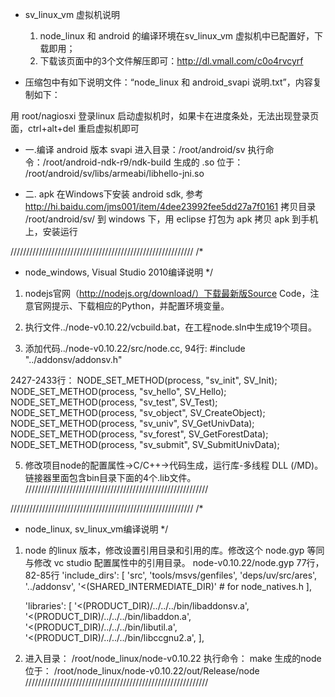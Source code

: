 ﻿
* sv_linux_vm 虚拟机说明
  1.  node_linux 和 android 的编译环境在sv_linux_vm 虚拟机中已配置好，下载即用；
  2.  下载该页面中的3个文件解压即可：http://dl.vmall.com/c0o4rvcyrf
  

* 压缩包中有如下说明文件：“node_linux 和 android_svapi 说明.txt”，内容复制如下：


用 root/nagiosxi 登录linux
启动虚拟机时，如果卡在进度条处，无法出现登录页面，ctrl+alt+del 重启虚拟机即可

   
* 一.编译 android 版本 svapi
	进入目录：/root/android/sv
	执行命令：/root/android-ndk-r9/ndk-build
	生成的 .so 位于： /root/android/sv/libs/armeabi/libhello-jni.so
	
* 二. apk
    在Windows下安装 android sdk, 参考  http://hi.baidu.com/jms001/item/4dee23992fee5dd27a7f0161
	拷贝目录 /root/android/sv/ 到 windows 下，用 eclipse 打包为 apk
	拷贝 apk 到手机上，安装运行
	
//////////////////////////////////////////////////////////
/*
 * node_windows, Visual Studio 2010编译说明
 */
 
1. nodejs官网（http://nodejs.org/download/）下载最新版Source Code，注意官网提示、下载相应的Python，并配置环境变量。

2. 执行文件../node-v0.10.22/vcbuild.bat，在工程node.sln中生成19个项目。

3. 添加代码../node-v0.10.22/src/node.cc, 
  94行:
  #include "../addonsv/addonsv.h"
  
  2427-2433行：
  NODE_SET_METHOD(process, "sv_init", SV_Init);
  NODE_SET_METHOD(process, "sv_hello", SV_Hello);
  NODE_SET_METHOD(process, "sv_test", SV_Test);
  NODE_SET_METHOD(process, "sv_object", SV_CreateObject);
  NODE_SET_METHOD(process, "sv_univ", SV_GetUnivData);
  NODE_SET_METHOD(process, "sv_forest", SV_GetForestData);
  NODE_SET_METHOD(process, "sv_submit", SV_SubmitUnivData);
  
5. 修改项目node的配置属性->C/C++->代码生成，运行库-多线程 DLL (/MD)。链接器里面包含bin目录下面的4个.lib文件。  
//////////////////////////////////////////////////////////



//////////////////////////////////////////////////////////
/*
 * node_linux, sv_linux_vm编译说明
 */
1. node 的linux 版本，修改设置引用目录和引用的库。修改这个 node.gyp 等同与修改 vc studio 配置属性中的引用目录。 
node-v0.10.22/node.gyp
77行， 82-85行
      'include_dirs': [
        'src',
        'tools/msvs/genfiles',
        'deps/uv/src/ares',
		'../addonsv',
        '<(SHARED_INTERMEDIATE_DIR)' # for node_natives.h
      ],
	  
	  'libraries': [ 
        '<(PRODUCT_DIR)/../../../bin/libaddonsv.a',
        '<(PRODUCT_DIR)/../../../bin/libaddon.a',
        '<(PRODUCT_DIR)/../../../bin/libutil.a',
		'<(PRODUCT_DIR)/../../../bin/libccgnu2.a',
      ],
	  
2. 进入目录： /root/node_linux/node-v0.10.22
   执行命令： make
   生成的node位于： /root/node_linux/node-v0.10.22/out/Release/node
//////////////////////////////////////////////////////////